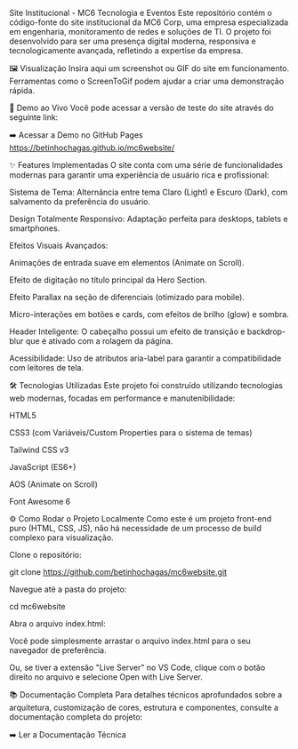 Site Institucional - MC6 Tecnologia e Eventos
Este repositório contém o código-fonte do site institucional da MC6 Corp, uma empresa especializada em engenharia, monitoramento de redes e soluções de TI. O projeto foi desenvolvido para ser uma presença digital moderna, responsiva e tecnologicamente avançada, refletindo a expertise da empresa.

🖼️ Visualização
Insira aqui um screenshot ou GIF do site em funcionamento. Ferramentas como o ScreenToGif podem ajudar a criar uma demonstração rápida.

🚀 Demo ao Vivo
Você pode acessar a versão de teste do site através do seguinte link:

➡️ Acessar a Demo no GitHub Pages https://betinhochagas.github.io/mc6website/

✨ Features Implementadas
O site conta com uma série de funcionalidades modernas para garantir uma experiência de usuário rica e profissional:

Sistema de Tema: Alternância entre tema Claro (Light) e Escuro (Dark), com salvamento da preferência do usuário.

Design Totalmente Responsivo: Adaptação perfeita para desktops, tablets e smartphones.

Efeitos Visuais Avançados:

Animações de entrada suave em elementos (Animate on Scroll).

Efeito de digitação no título principal da Hero Section.

Efeito Parallax na seção de diferenciais (otimizado para mobile).

Micro-interações em botões e cards, com efeitos de brilho (glow) e sombra.

Header Inteligente: O cabeçalho possui um efeito de transição e backdrop-blur que é ativado com a rolagem da página.

Acessibilidade: Uso de atributos aria-label para garantir a compatibilidade com leitores de tela.

🛠️ Tecnologias Utilizadas
Este projeto foi construído utilizando tecnologias web modernas, focadas em performance e manutenibilidade:

HTML5

CSS3 (com Variáveis/Custom Properties para o sistema de temas)

Tailwind CSS v3

JavaScript (ES6+)

AOS (Animate on Scroll)

Font Awesome 6

⚙️ Como Rodar o Projeto Localmente
Como este é um projeto front-end puro (HTML, CSS, JS), não há necessidade de um processo de build complexo para visualização.

Clone o repositório:

git clone https://github.com/betinhochagas/mc6website.git

Navegue até a pasta do projeto:

cd mc6website

Abra o arquivo index.html:

Você pode simplesmente arrastar o arquivo index.html para o seu navegador de preferência.

Ou, se tiver a extensão "Live Server" no VS Code, clique com o botão direito no arquivo e selecione Open with Live Server.

📚 Documentação Completa
Para detalhes técnicos aprofundados sobre a arquitetura, customização de cores, estrutura e componentes, consulte a documentação completa do projeto:

➡️ Ler a Documentação Técnica